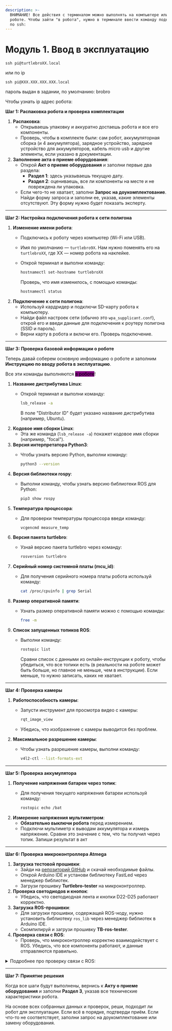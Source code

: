 ```yaml
---
description: >-
  ВНИМАНИЕ! Все действия с терминалом можно выполнять на компьютере или на
  роботе. Чтобы зайти "в робота", нужно в терминале ввести команду подключения
  по ssh:
---
```


# Модуль 1. Ввод в эксплуатацию

```
ssh pi@turtlebroXX.local
```

или по ip

```
ssh pi@XXX.XXX.XXX.XXX.local
```

пароль выдан в задании, по умолчанию: brobro

Чтобы узнать ip адрес робота:



**Шаг 1: Распаковка робота и проверка комплектации**

1. **Распаковка**:
   * Открываешь упаковку и аккуратно достаешь робота и все его компоненты.
   * Проверь, чтобы в комплекте были: сам робот, аккумуляторная сборка (и 4 аккумулятора), зарядное устройство, зарядное устройство для аккумуляторов, кабель micro usb и другие элементы, если указано в документации.
2. **Заполнение акта о приеме оборудования**:
   * Открой **Акт о приеме оборудования** и заполни первые два раздела:
     * **Раздел 1**: здесь указываешь текущую дату.
     * **Раздел 2**: оцениваешь, все ли компоненты на месте и не повреждена ли упаковка.
   * Если чего-то не хватает, заполни **Запрос на доукомплектование**. Найди форму запроса и заполни ее, указав, какие элементы отсутствуют. Эту форму нужно будет показать эксперту.

***

**Шаг 2: Настройка подключения робота к сети полигона**

1. **Изменение имени робота**:
   * Подключись к роботу через компьютер (Wi-Fi или USB).
   * Имя по умолчанию — `turtlebro9X`. Нам нужно поменять его на `turtlebroXX`, где XX — номер робота на наклейке.
   *   Открой терминал и выполни команду:

       ```bash
       hostnamectl set-hostname turtlebroXX
       ```

       Проверь, что имя изменилось, с помощью команды:

       ```bash
       hostnamectl status
       ```
2. **Подключение к сети полигона**:
   * Используй кардридер и подключи SD-карту робота к компьютеру.
   * Найди файл настроек сети (обычно это `wpa_supplicant.conf`), открой его и введи данные для подключения к роутеру полигона (SSID и пароль).
   * Верни карту в робота и включи его. Проверь подключение.

***

**Шаг 3: Проверка базовой информации о роботе**

Теперь давай соберем основную информацию о роботе и заполним **Инструкцию по вводу робота в эксплуатацию**.

Все эти команды выполняются <mark style="background-color:purple;">в роботе</mark>!

1. **Название дистрибутива Linux**:
   *   Открой терминал и выполни команду:

       ```bash
       lsb_release -a
       ```

       В поле "Distributor ID" будет указано название дистрибутива (например, Ubuntu).
2. **Кодовое имя сборки Linux**:
   * Эта же команда (`lsb_release -a`) покажет кодовое имя сборки (например, "focal").
3. **Версия интерпретатора Python3**:
   *   Чтобы узнать версию Python, выполни команду:

       ```bash
       python3 --version
       ```
4. **Версия библиотеки rospy**:
   *   Выполни команду, чтобы узнать версию библиотеки ROS для Python:

       ```bash
       pip3 show rospy
       ```
5. **Температура процессора**:
   *   Для проверки температуры процессора введи команду:

       ```bash
       vcgencmd measure_temp
       ```
6. **Версия пакета turtlebro**:
   *   Узнай версию пакета turtlebro через команду:

       ```bash
       rosversion turtlebro
       ```
7. **Серийный номер системной платы (mcu\_id)**:
   *   Для получения серийного номера платы робота используй команду:

       ```bash
       cat /proc/cpuinfo | grep Serial
       ```
8. **Размер оперативной памяти**:
   *   Узнать размер оперативной памяти можно с помощью команды:

       ```bash
       free -m
       ```
9. **Список запущенных топиков ROS**:
   *   Выполни команду:

       ```bash
       rostopic list
       ```

       Сравни список с данными из онлайн-инструкции к роботу, чтобы убедиться, что все топики есть (в реальности на роботе может быть больше, но главное не меньше, чем в инструкции). Если меньше, то нужно записать, каких не хватает.

***

**Шаг 4: Проверка камеры**

1. **Работоспособность камеры**:
   *   Запусти инструмент для просмотра видео с камеры:

       ```bash
       rqt_image_view
       ```
   * Убедись, что изображение с камеры выводится без проблем.
2. **Максимальное разрешение камеры**:
   *   Чтобы узнать разрешение камеры, выполни команду:

       ```bash
       v4l2-ctl --list-formats-ext
       ```

***

**Шаг 5: Проверка аккумулятора**

1. **Получение напряжения батареи через топик**:
   *   Для получения текущего напряжения батареи используй команду:

       ```bash
       rostopic echo /bat
       ```
2. **Измерение напряжения мультиметром**:
   * **Обязательно выключи робота** перед измерением.
   * Подключи мультиметр к выводам аккумулятора и измерь напряжение. Сравни это значение с тем, что ты получил через топик. Запиши результат в акт

***

**Шаг 6: Проверка микроконтроллера Atmega**

1. **Загрузка тестовой прошивки**:
   * Зайди на [репозиторий GitHub](https://github.com/voltbro/ws-sro) и скачай необходимые файлы.
   * Открой Arduino IDE и установи библиотеку FastLed через менеджер библиотек.
   * Загрузи прошивку **Turtlebro-tester** на микроконтроллер.
2. **Проверка светодиодов и кнопок**:
   * Убедись, что светодиодная лента и кнопки D22-D25 работают корректно.
3. **Загрузка ROS-прошивки**:
   * Для загрузки прошивки, содержащей ROS-ноду, нужно установить библиотеку `ros_lib` через менеджер библиотек в Arduino IDE.
   * Скомпилируй и загрузи прошивку **TB-ros-tester**.
4. **Проверка связи с ROS**:
   * Проверь, что микроконтроллер корректно взаимодействует с ROS. Убедись, что все компоненты работают, и данные отправляются правильно.

<details>

<summary>Подробнее про проверку связи с ROS:</summary>

#### Шаги для проверки взаимодействия микроконтроллера Atmega с ROS:

1. **Подключение микроконтроллера к компьютеру:**
   * Убедись, что микроконтроллер Atmega подключен к компьютеру или к роботу через USB или другой интерфейс связи.
   * Запусти Arduino IDE, и убедись, что ты загрузила на микроконтроллер прошивку **TB-ros-tester**, которая включает ROS-ноду.
2. **Запуск ROS Master на компьютере:**
   *   Открой терминал на компьютере, к которому подключен микроконтроллер, и запусти ROS Master:

       ```bash
       roscore
       ```
3. **Запуск ноды микроконтроллера:**
   * В зависимости от конфигурации прошивки **TB-ros-tester**, микроконтроллер должен автоматически запускать ROS-ноду, как только ты загрузила его.
   *   Проверь, что нода действительно запущена, с помощью команды:

       ```bash
       rosnode list
       ```

       Ты должна увидеть ноду, которая связана с микроконтроллером, в списке нод. Название ноды может быть что-то вроде `/atmega_node` или то, что указано в прошивке.
4. **Проверка топиков:**
   *   Чтобы убедиться, что микроконтроллер отправляет и получает данные через ROS-топики, можно выполнить команду:

       ```bash
       rostopic list
       ```

       Ты должна увидеть топики, относящиеся к работе микроконтроллера. Например, могут быть топики для данных с датчиков, состояния кнопок, управления светодиодами и так далее.
5. **Просмотр данных из топиков:**
   *   Чтобы проверить, что микроконтроллер отправляет корректные данные, можно посмотреть, что приходит в соответствующие топики. Например, если есть топик для кнопок, ты можешь выполнить команду:

       ```bash
       rostopic echo /button_state
       ```

       Это покажет текущие состояния кнопок. Если данные корректно отображаются, это означает, что микроконтроллер взаимодействует с ROS.
6. **Тестирование команд для управления микроконтроллером:**
   *   Если прошивка поддерживает отправку команд микроконтроллеру, можно протестировать отправку сообщений в топики, на которые микроконтроллер подписан. Например, если ты можешь управлять светодиодами через ROS, отправь команду:

       ```bash
       rostopic pub /led_command std_msgs/Bool "data: true"
       ```

       Эта команда должна включить светодиоды на микроконтроллере, если взаимодействие работает корректно.

</details>



***

**Шаг 7: Принятие решения**

Когда все шаги будут выполнены, вернись к **Акту о приеме оборудования** и заполни **Раздел 3**, указав все технические характеристики робота.

На основе всех собранных данных и проверок, реши, подходит ли робот для эксплуатации. Если всё в порядке, подтверди приём. Если что-то не соответствует, заполни запрос на доукомплектование или замену оборудования.
